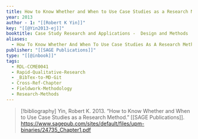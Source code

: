 ```yaml
---
title: How to Know Whether and When to Use Case Studies as a Research Method
year: 2013
author - 1: "[[Robert K Yin]]"
key: "[[@Yin2013-ej]]"
booktitle: Case Study Research and Applications -  Design and Methods
aliases:
  - How To Know Whether And When To Use Case Studies As A Research Method
publisher: "[[SAGE Publications]]"
type: "[[@inbook]]"
tags:
  - RDL-CCME0041
  - Rapid-Qualitative-Research
  - _BibTex-to-MD-Git
  - Cross-Ref-Chapter
  - Fieldwork-Methodology
  - Research-Methods
---
```


> [!bibliography]
> Yin, Robert K. 2013. “How to Know Whether and When to Use Case Studies as a Research Method.” [[SAGE Publications]]. https://www.sagepub.com/sites/default/files/upm-binaries/24735_Chapter1.pdf